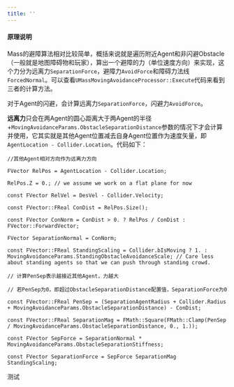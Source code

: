 ```yaml
---
title: ''
---
```

#### 原理说明

Mass的避障算法相对比较简单，概括来说就是遍历附近Agent和非闪避Obstacle（一般就是地图障碍物和玩家），算出一个避障的力（单位速度方向）来实现，这个力分为远离力`SeparationForce`，避障力`AvoidForce`和障碍力法线`ForcedNormal`。可以查看`UMassMovingAvoidanceProcessor::Execute`代码来看到三者的计算方法。

对于Agent的闪避，会计算远离力`SeparationForce`，闪避力`AvoidForce`。

**远离力**只会在两Agent的圆心距离大于两Agent的半径+`MovingAvoidanceParams.ObstacleSeparationDistance`参数的情况下才会计算并使用，它其实就是其他Agent位置减去自身Agent位置作为速度矢量，即`AgentLocation - Collider.Location`。代码如下：

`//其他Agent相对方向作为远离力方向`

`FVector RelPos = AgentLocation - Collider.Location;`

`RelPos.Z = 0.; // we assume we work on a flat plane for now`

`const FVector RelVel = DesVel - Collider.Velocity;`

`const FVector::FReal ConDist = RelPos.Size();`

`const FVector ConNorm = ConDist > 0. ? RelPos / ConDist : FVector::ForwardVector;`

`FVector SeparationNormal = ConNorm;`

`const FVector::FReal StandingScaling = Collider.bIsMoving ? 1. : MovingAvoidanceParams.StandingObstacleAvoidanceScale; // Care less about standing agents so that we can push through standing crowd.`

`// 计算PenSep表示越接近其他Agent，力越大`

`// 若PenSep为0，即超过ObstacleSeparationDistance配置值，SeparationForce为0`

`const FVector::FReal PenSep = (SeparationAgentRadius + Collider.Radius + MovingAvoidanceParams.ObstacleSeparationDistance) - ConDist;`

`const FVector::FReal SeparationMag = FMath::Square(FMath::Clamp(PenSep / MovingAvoidanceParams.ObstacleSeparationDistance, 0., 1.));`

`const FVector SepForce = SeparationNormal * MovingAvoidanceParams.ObstacleSeparationStiffness;`

`const FVector SeparationForce = SepForce SeparationMag StandingScaling;`



测试
